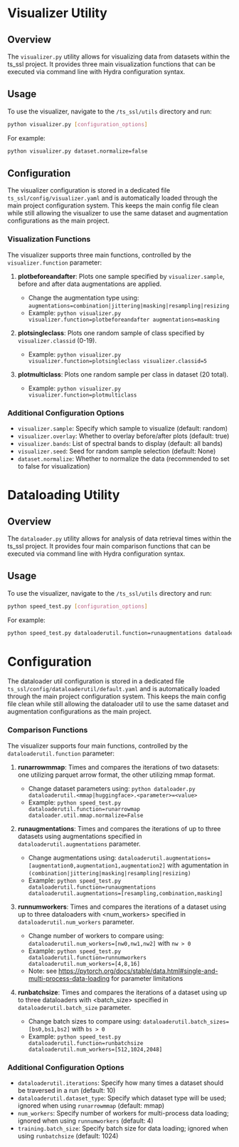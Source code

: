 # Visualizer Utility

## Overview
The `visualizer.py` utility allows for visualizing data from datasets within the ts_ssl project. It provides three main visualization functions that can be executed via command line with Hydra configuration syntax.

## Usage
To use the visualizer, navigate to the `/ts_ssl/utils` directory and run:

```bash
python visualizer.py [configuration_options]
```

For example:
```bash
python visualizer.py dataset.normalize=false
```

## Configuration
The visualizer configuration is stored in a dedicated file `ts_ssl/config/visualizer.yaml` and is automatically loaded through the main project configuration system. This keeps the main config file clean while still allowing the visualizer to use the same dataset and augmentation configurations as the main project.

### Visualization Functions
The visualizer supports three main functions, controlled by the `visualizer.function` parameter:

1. **plotbeforeandafter**: Plots one sample specified by `visualizer.sample`, before and after data augmentations are applied.
   - Change the augmentation type using: `augmentations=combination|jittering|masking|resampling|resizing`
   - Example: `python visualizer.py visualizer.function=plotbeforeandafter augmentations=masking`

2. **plotsingleclass**: Plots one random sample of class specified by `visualizer.classid` (0-19).
   - Example: `python visualizer.py visualizer.function=plotsingleclass visualizer.classid=5`

3. **plotmulticlass**: Plots one random sample per class in dataset (20 total).
   - Example: `python visualizer.py visualizer.function=plotmulticlass`

### Additional Configuration Options
- `visualizer.sample`: Specify which sample to visualize (default: random)
- `visualizer.overlay`: Whether to overlay before/after plots (default: true)
- `visualizer.bands`: List of spectral bands to display (default: all bands)
- `visualizer.seed`: Seed for random sample selection (default: None)
- `dataset.normalize`: Whether to normalize the data (recommended to set to false for visualization)



# Dataloading Utility

## Overview
The `dataloader.py` utility allows for analysis of data retrieval times within the ts_ssl project. It provides four main comparison functions that can be executed via command line with Hydra configuration syntax. 

## Usage
To use the visualizer, navigate to the `/ts_ssl/utils` directory and run:

```bash
python speed_test.py [configuration_options]
```

For example:
```bash
python speed_test.py dataloaderutil.function=runaugmentations dataloaderutil.iterations=5
```

# Configuration
The dataloader util configuration is stored in a dedicated file `ts_ssl/config/dataloaderutil/default.yaml` and is automatically loaded through the main project configuration system. This keeps the main config file clean while still allowing the dataloader util to use the same dataset and augmentation configurations as the main project.

### Comparison Functions
The visualizer supports four main functions, controlled by the `dataloaderutil.function` parameter:

1. **runarrowmmap**: Times and compares the iterations of two datasets: one utilizing parquet arrow format, the other utilizing mmap format.
   - Change dataset parameters using: `python dataloader.py dataloaderutil.<mmap|huggingface>.<parameter>=<value>`
   - Example: `python speed_test.py dataloaderutil.function=runarrowmap dataloader.util.mmap.normalize=False`

2. **runaugmentations**: Times and compares the iterations of up to three datasets using augmentations specified in `dataloaderutil.augmentations` parameter.
   - Change augmentations using: `dataloaderutil.augmentations=[augmentation0,augmentation1,augmentation2]` with agumentation in `(combination|jittering|masking|resampling|resizing)`
   - Example: `python speed_test.py dataloaderutil.function=runaugmentations dataloaderutil.augmentations=[resampling,combination,masking]`

3. **runnumworkers**: Times and compares the iterations of a dataset using up to three dataloaders with <num_workers> specified in `dataloaderutil.num_workers` parameter.
   - Change number of workers to compare using: `dataloaderutil.num_workers=[nw0,nw1,nw2]` with `nw > 0`
   - Example: `python speed_test.py dataloaderutil.function=runnumworkers dataloaderutil.num_workers=[4,8,16]`
   - Note: see https://pytorch.org/docs/stable/data.html#single-and-multi-process-data-loading for parameter limitations

4. **runbatchsize**: Times and compares the iterations of a dataset using up to three dataloaders with <batch_size> specified in `dataloaderutil.batch_size` parameter.
   - Change batch sizes to compare using: `dataloaderutil.batch_sizes=[bs0,bs1,bs2]` with `bs > 0`
   - Example: `python speed_test.py dataloaderutil.function=runbatchsize dataloaderutil.num_workers=[512,1024,2048]`

### Additional Configuration Options
- `dataloaderutil.iterations`: Specify how many times a dataset should be traversed in a run (default: 10)
- `dataloaderutil.dataset_type`: Specify which dataset type will be used; ignored when using `runarrowmmap` (default: mmap)
- `num_workers`: Specify number of workers for multi-process data loading; ignored when using `runnumworkers` (default: 4)
- `training.batch_size`: Specify batch size for data loading; ignored when using `runbatchsize` (default: 1024)